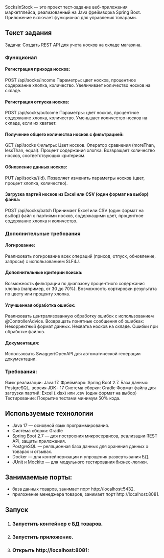 SocksInStock — это проект тест-задание веб-приложения маркетплейса,
реализованный на Java фреймворка Spring Boot. Приложение включает функционал для управления
товарами.

## Текст задания
Задача:
Создать REST API для учета носков на складе магазина.

### Функционал
#### Регистрация прихода носков:
POST /api/socks/income
Параметры: цвет носков, процентное содержание хлопка, количество.
Увеличивает количество носков на складе.
#### Регистрация отпуска носков:
POST /api/socks/outcome
Параметры: цвет носков, процентное содержание хлопка, количество.
Уменьшает количество носков на складе, если их хватает.
#### Получение общего количества носков с фильтрацией:
GET /api/socks
Фильтры:
Цвет носков.
Оператор сравнения (moreThan, lessThan, equal).
Процент содержания хлопка.
Возвращает количество носков, соответствующих критериям.
#### Обновление данных носков:
PUT /api/socks/{id}.
Позволяет изменить параметры носков (цвет, процент хлопка, количество).
#### Загрузка партий носков из Excel или CSV (один формат на выбор) файла:
POST /api/socks/batch
Принимает Excel или CSV (один формат на выбор) файл с партиями носков, содержащими цвет, процентное содержание хлопка и количество.
### Дополнительные требования
#### Логирование:
Реализовать логирование всех операций (приход, отпуск, обновление, запросы) с использованием SLF4J.
#### Дополнительные критерии поиска:
Возможность фильтрации по диапазону процентного содержания хлопка (например, от 30 до 70%).
Возможность сортировки результата по цвету или проценту хлопка.
#### Улучшенная обработка ошибок:
Реализовать централизованную обработку ошибок с использованием @ControllerAdvice.
Возвращать понятные сообщения об ошибках:
Некорректный формат данных.
Нехватка носков на складе.
Ошибки при обработке файлов.
#### Документация:
Использовать Swagger/OpenAPI для автоматической генерации документации.
### Требования:
Язык реализации: Java 17.
Фреймворк: Spring Boot 2.7.
База данных:  PostgreSQL.
версия JDK : 17
Система сборки: Gradle
Формат файла для загрузки партий: Excel (.xlsx) или .csv  (один формат на выбор)
Тестирование: Покрытие тестами минимум 50% кода.
## Используемые технологии
* Java 17 — основной язык программирования.
* Система сборки: Gradle
* Spring Boot 2.7 — для построения микросервисов, реализации REST API, защиты приложения.
* PostgreSQL — реляционная база данных для хранения данных о товарах и отзывах.
* Docker — для контейнеризации и упрощения развертывания БД.
* JUnit и Mockito — для модульного тестирования бизнес-логики.
## Занимаемые порты:
* база данных товаров, занимает порт http://localhost:5432.
* приложение менеджера товаров, занимает порт http://localhost:8081.
## Запуск
1. ### Запустить контейнер с БД товаров.
2. ### Запустить приложение.
3. ### Открыть http://localhost:8081:
   
